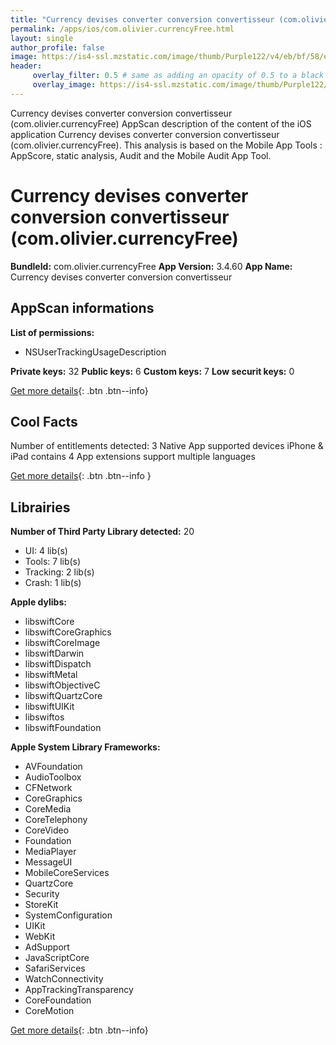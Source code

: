 ```yaml
---
title: "Currency devises converter conversion convertisseur (com.olivier.currencyFree)"
permalink: /apps/ios/com.olivier.currencyFree.html
layout: single
author_profile: false
image: https://is4-ssl.mzstatic.com/image/thumb/Purple122/v4/eb/bf/58/ebbf581d-6458-960b-2047-5e475723125d/AppIcon-0-0-1x_U007emarketing-0-0-0-10-0-0-sRGB-0-0-0-GLES2_U002c0-512MB-85-220-0-0.png/512x512bb.jpg
header: 
     overlay_filter: 0.5 # same as adding an opacity of 0.5 to a black background
     overlay_image: https://is4-ssl.mzstatic.com/image/thumb/Purple122/v4/eb/bf/58/ebbf581d-6458-960b-2047-5e475723125d/AppIcon-0-0-1x_U007emarketing-0-0-0-10-0-0-sRGB-0-0-0-GLES2_U002c0-512MB-85-220-0-0.png/512x512bb.jpg
---
```

Currency devises converter conversion convertisseur (com.olivier.currencyFree) AppScan description of the content of the iOS application Currency devises converter conversion convertisseur (com.olivier.currencyFree). This analysis is based on the Mobile App Tools : AppScore, static analysis, Audit and the Mobile Audit App Tool.

# Currency devises converter conversion convertisseur (com.olivier.currencyFree)

**BundleId:** com.olivier.currencyFree
**App Version:** 3.4.60
**App Name:** Currency devises converter conversion convertisseur


## AppScan informations 

**List of permissions:** 
- NSUserTrackingUsageDescription
  
  
**Private keys:** 32
**Public keys:** 6
**Custom keys:** 7
**Low securit keys:** 0
  
[Get more details](/pricing.html){: .btn .btn--info}

## Cool Facts

Number of entitlements detected: 3
Native App
supported devices iPhone & iPad
contains 4 App extensions
support multiple languages
  
[Get more details](/pricing.html){: .btn .btn--info }

## Librairies 
**Number of Third Party Library detected:** 20
- UI: 4 lib(s)
- Tools: 7 lib(s)
- Tracking: 2 lib(s)
- Crash: 1 lib(s)


**Apple dylibs:**
- libswiftCore
- libswiftCoreGraphics
- libswiftCoreImage
- libswiftDarwin
- libswiftDispatch
- libswiftMetal
- libswiftObjectiveC
- libswiftQuartzCore
- libswiftUIKit
- libswiftos
- libswiftFoundation


**Apple System Library Frameworks:**
- AVFoundation
- AudioToolbox
- CFNetwork
- CoreGraphics
- CoreMedia
- CoreTelephony
- CoreVideo
- Foundation
- MediaPlayer
- MessageUI
- MobileCoreServices
- QuartzCore
- Security
- StoreKit
- SystemConfiguration
- UIKit
- WebKit
- AdSupport
- JavaScriptCore
- SafariServices
- WatchConnectivity
- AppTrackingTransparency
- CoreFoundation
- CoreMotion


  
[Get more details](/pricing.html){: .btn .btn--info}


